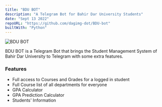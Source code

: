 ```yaml
---
title: "BDU BOT"
description: "A Telegram Bot for Bahir Dar University Students"
date: "Sept 13 2022"
repoURL: "https://github.com/dagimg-dot/BDU-bot"
builtWith: "Python"
---
```


![BDU BOT](https://i.postimg.cc/pL7fgykd/Screenshot-from-2024-08-25-23-40-35.png)

BDU BOT is a Telegram Bot that brings the Student Management System of Bahir Dar University to Telegram with some extra features.

### Features

- Full access to Courses and Grades for a logged in student
- Full Course list of all departments for everyone
- GPA Calculator
- GPA Prediction Calculator
- Students' Information
